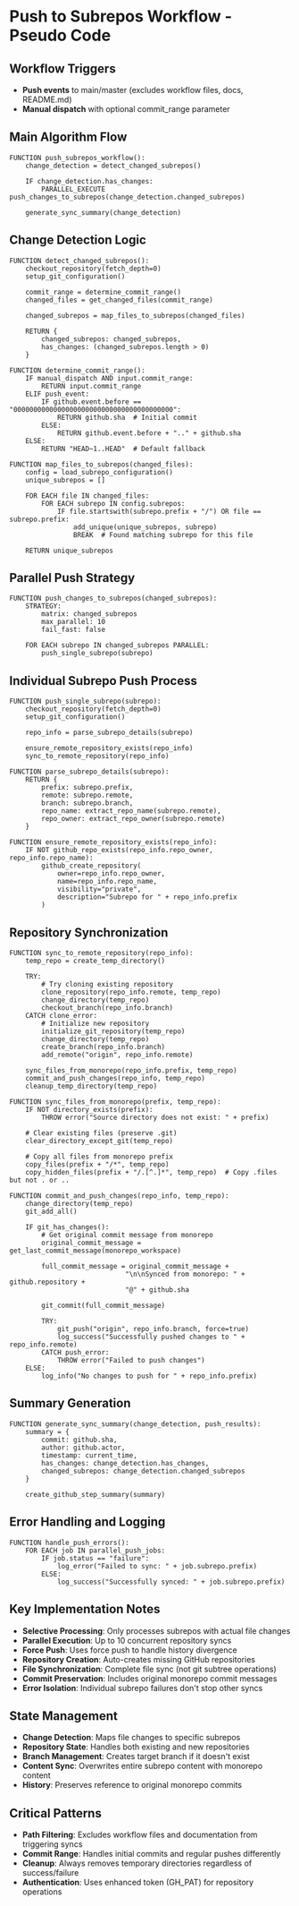# Push to Subrepos Workflow - Pseudo Code

## Workflow Triggers
- **Push events** to main/master (excludes workflow files, docs, README.md)
- **Manual dispatch** with optional commit_range parameter

## Main Algorithm Flow

```
FUNCTION push_subrepos_workflow():
    change_detection = detect_changed_subrepos()

    IF change_detection.has_changes:
        PARALLEL_EXECUTE push_changes_to_subrepos(change_detection.changed_subrepos)

    generate_sync_summary(change_detection)
```

## Change Detection Logic

```
FUNCTION detect_changed_subrepos():
    checkout_repository(fetch_depth=0)
    setup_git_configuration()

    commit_range = determine_commit_range()
    changed_files = get_changed_files(commit_range)

    changed_subrepos = map_files_to_subrepos(changed_files)

    RETURN {
        changed_subrepos: changed_subrepos,
        has_changes: (changed_subrepos.length > 0)
    }
```

```
FUNCTION determine_commit_range():
    IF manual_dispatch AND input.commit_range:
        RETURN input.commit_range
    ELIF push_event:
        IF github.event.before == "0000000000000000000000000000000000000000":
            RETURN github.sha  # Initial commit
        ELSE:
            RETURN github.event.before + ".." + github.sha
    ELSE:
        RETURN "HEAD~1..HEAD"  # Default fallback
```

```
FUNCTION map_files_to_subrepos(changed_files):
    config = load_subrepo_configuration()
    unique_subrepos = []

    FOR EACH file IN changed_files:
        FOR EACH subrepo IN config.subrepos:
            IF file.startswith(subrepo.prefix + "/") OR file == subrepo.prefix:
                add_unique(unique_subrepos, subrepo)
                BREAK  # Found matching subrepo for this file

    RETURN unique_subrepos
```

## Parallel Push Strategy

```
FUNCTION push_changes_to_subrepos(changed_subrepos):
    STRATEGY:
        matrix: changed_subrepos
        max_parallel: 10
        fail_fast: false

    FOR EACH subrepo IN changed_subrepos PARALLEL:
        push_single_subrepo(subrepo)
```

## Individual Subrepo Push Process

```
FUNCTION push_single_subrepo(subrepo):
    checkout_repository(fetch_depth=0)
    setup_git_configuration()

    repo_info = parse_subrepo_details(subrepo)

    ensure_remote_repository_exists(repo_info)
    sync_to_remote_repository(repo_info)
```

```
FUNCTION parse_subrepo_details(subrepo):
    RETURN {
        prefix: subrepo.prefix,
        remote: subrepo.remote,
        branch: subrepo.branch,
        repo_name: extract_repo_name(subrepo.remote),
        repo_owner: extract_repo_owner(subrepo.remote)
    }
```

```
FUNCTION ensure_remote_repository_exists(repo_info):
    IF NOT github_repo_exists(repo_info.repo_owner, repo_info.repo_name):
        github_create_repository(
            owner=repo_info.repo_owner,
            name=repo_info.repo_name,
            visibility="private",
            description="Subrepo for " + repo_info.prefix
        )
```

## Repository Synchronization

```
FUNCTION sync_to_remote_repository(repo_info):
    temp_repo = create_temp_directory()

    TRY:
        # Try cloning existing repository
        clone_repository(repo_info.remote, temp_repo)
        change_directory(temp_repo)
        checkout_branch(repo_info.branch)
    CATCH clone_error:
        # Initialize new repository
        initialize_git_repository(temp_repo)
        change_directory(temp_repo)
        create_branch(repo_info.branch)
        add_remote("origin", repo_info.remote)

    sync_files_from_monorepo(repo_info.prefix, temp_repo)
    commit_and_push_changes(repo_info, temp_repo)
    cleanup_temp_directory(temp_repo)
```

```
FUNCTION sync_files_from_monorepo(prefix, temp_repo):
    IF NOT directory_exists(prefix):
        THROW error("Source directory does not exist: " + prefix)

    # Clear existing files (preserve .git)
    clear_directory_except_git(temp_repo)

    # Copy all files from monorepo prefix
    copy_files(prefix + "/*", temp_repo)
    copy_hidden_files(prefix + "/.[^.]*", temp_repo)  # Copy .files but not . or ..
```

```
FUNCTION commit_and_push_changes(repo_info, temp_repo):
    change_directory(temp_repo)
    git_add_all()

    IF git_has_changes():
        # Get original commit message from monorepo
        original_commit_message = get_last_commit_message(monorepo_workspace)

        full_commit_message = original_commit_message +
                             "\n\nSynced from monorepo: " + github.repository +
                             "@" + github.sha

        git_commit(full_commit_message)

        TRY:
            git_push("origin", repo_info.branch, force=true)
            log_success("Successfully pushed changes to " + repo_info.remote)
        CATCH push_error:
            THROW error("Failed to push changes")
    ELSE:
        log_info("No changes to push for " + repo_info.prefix)
```

## Summary Generation

```
FUNCTION generate_sync_summary(change_detection, push_results):
    summary = {
        commit: github.sha,
        author: github.actor,
        timestamp: current_time,
        has_changes: change_detection.has_changes,
        changed_subrepos: change_detection.changed_subrepos
    }

    create_github_step_summary(summary)
```

## Error Handling and Logging

```
FUNCTION handle_push_errors():
    FOR EACH job IN parallel_push_jobs:
        IF job.status == "failure":
            log_error("Failed to sync: " + job.subrepo.prefix)
        ELSE:
            log_success("Successfully synced: " + job.subrepo.prefix)
```

## Key Implementation Notes

- **Selective Processing**: Only processes subrepos with actual file changes
- **Parallel Execution**: Up to 10 concurrent repository syncs
- **Force Push**: Uses force push to handle history divergence
- **Repository Creation**: Auto-creates missing GitHub repositories
- **File Synchronization**: Complete file sync (not git subtree operations)
- **Commit Preservation**: Includes original monorepo commit messages
- **Error Isolation**: Individual subrepo failures don't stop other syncs

## State Management

- **Change Detection**: Maps file changes to specific subrepos
- **Repository State**: Handles both existing and new repositories
- **Branch Management**: Creates target branch if it doesn't exist
- **Content Sync**: Overwrites entire subrepo content with monorepo content
- **History**: Preserves reference to original monorepo commits

## Critical Patterns

- **Path Filtering**: Excludes workflow files and documentation from triggering syncs
- **Commit Range**: Handles initial commits and regular pushes differently
- **Cleanup**: Always removes temporary directories regardless of success/failure
- **Authentication**: Uses enhanced token (GH_PAT) for repository operations
